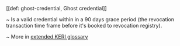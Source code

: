 [[def: ghost-credential, Ghost credential]]

~ Is a valid credential within in a 90 days grace period (the revocation transaction time frame before it's booked to revocation registry). 

~ More in <a href="https://weboftrust.github.io/WOT-terms/docs/glossary/ghost-credential">extended KERI glossary</a>
